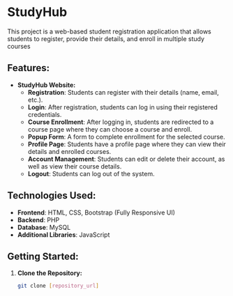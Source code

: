 # StudyHub 
This project is a web-based student registration application that allows students to register, provide their details, and enroll in multiple study courses



## Features:

- **StudyHub Website:**
  - **Registration**: Students can register with their details (name, email, etc.).
  - **Login**: After registration, students can log in using their registered credentials.
  - **Course Enrollment**: After logging in, students are redirected to a course page where they can choose a course and enroll.
  - **Popup Form**: A form to complete enrollment for the selected course.
  - **Profile Page**: Students have a profile page where they can view their details and enrolled courses.
  - **Account Management**: Students can edit or delete their account, as well as view their course details.
  - **Logout**: Students can log out of the system.

## Technologies Used:

- **Frontend**: HTML, CSS, Bootstrap (Fully Responsive UI)
- **Backend**: PHP
- **Database**: MySQL
- **Additional Libraries**: JavaScript

## Getting Started:

1. **Clone the Repository:**
   ```bash
   git clone [repository_url]
